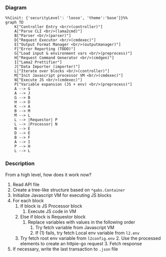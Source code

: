### Diagram

```mermaid
%%{init: {'securityLevel': 'loose', 'theme':'base'}}%%
graph TD
	K["Controller Entry <br/>(controller)"]
	A["Parse CLI <br/>(lama2cmd)"]
	B["Parser <br/>(parser)"] 
	D["Request Executor <br/>(cmdexec)"]
	E["Output Format Manager <br/>(outputmanager)"]
	F["Error Reporting (TODO)"]
	G["Load input & environment vars <br/>(preprocess)"]
	H["Request Command Generator <br/>(cmdgen)"]
	I["Lama2 Prettifier"]
	J["Data Importer (importer)"]
	L["Iterate over blocks <br/>(controller)"]
	M["Init Javascript processor VM <br/>(cmdexec)"]
	N["Execute JS <br/>(cmdexec)"]
	P["Variable expansion (JS + env) <br/>(preprocess)"]
	A --> G
	A --> J
	G --> B
	H --> D
	K --> A
	B --> M
	M --> L
	L --> |Requestor| P
	L --> |Processor| N
	N --> E
	D --> E
	B --> F
	A --> I
	P --> H
	L --> L
```


### Description

From a high level, how does it work now?

1. Read API file
2. Create a tree-like structure based on `*gabs.Container`
3. Initialize Javascript VM for executing JS blocks
4. For each block
	1. If block is JS Processor block
		1. Execute JS code in VM
	2. Else if block is Requestor block
		1. Replace variables with values in the following order
			1. Try fetch variable from Javascript VM
			2. If (1) fails, try fetch Local env variable from `l2.env` 
      3. Try fetch root env variable from `l2config.env`
		2. Use the processed elements to create an httpie-go request
		3. Fetch response
5. If necessary, write the last transaction to `.json` file